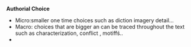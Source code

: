 **Authorial Choice**
 - Micro:smaller one time choices such as diction imagery detail...
 - Macro: choices that are bigger an can be traced throughout the text such as characterization, conflict , motiffś..
 - 
<!--stackedit_data:
eyJoaXN0b3J5IjpbLTc2NzM2NDkwMV19
-->